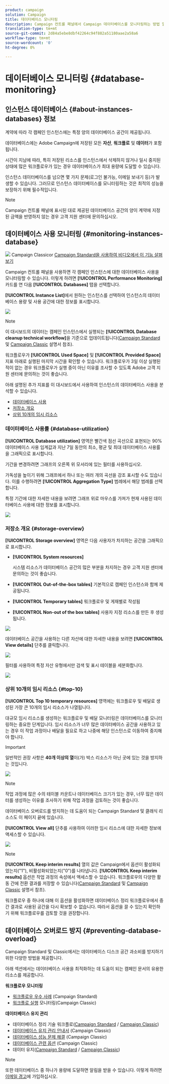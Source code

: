 ```yaml
---
product: campaign
solution: Campaign
title: 데이터베이스 모니터링
description: Campaign 컨트롤 패널에서 Campaign 데이터베이스를 모니터링하는 방법 알아보기
translation-type: tm+mt
source-git-commit: 2d84a5ebe8dbf42264c94f882a51180aae2a58a6
workflow-type: tm+mt
source-wordcount: '0'
ht-degree: 0%

---
```



# 데이터베이스 모니터링 {#database-monitoring}

## 인스턴스 데이터베이스 {#about-instances-databases} 정보

계약에 따라 각 캠페인 인스턴스에는 특정 양의 데이터베이스 공간이 제공됩니다.

데이터베이스에는 Adobe Campaign에 저장된 모든 **자산**, **워크플로** 및 **데이터**&#x200B;가 포함됩니다.

시간이 지남에 따라, 특히 저장된 리소스를 인스턴스에서 삭제하지 않거나 일시 중지된 상태에 많은 워크플로우가 있는 경우 데이터베이스가 최대 용량에 도달할 수 있습니다.

인스턴스 데이터베이스를 넘으면 몇 가지 문제(로그인 불가능, 이메일 보내기 등)가 발생할 수 있습니다. 그러므로 인스턴스 데이터베이스를 모니터링하는 것은 최적의 성능을 보장하기 위해 필수적입니다.

>[!NOTE]
>
>Campaign 컨트롤 패널에 표시된 대로 제공된 데이터베이스 공간의 양이 계약에 지정된 금액을 반영하지 않는 경우 고객 지원 센터에 문의하십시오.

## 데이터베이스 사용 모니터링 {#monitoring-instances-database}

![](assets/do-not-localize/how-to-video.png) Campaign Classicor  [Campaign Standard을 사용하여 비디오에서 이 ](https://experienceleague.adobe.com/docs/campaign-classic-learn/control-panel/performance-monitoring/monitoring-databases.html?lang=en#performance-monitoring)   [기능 살펴보기](https://experienceleague.adobe.com/docs/campaign-standard-learn/control-panel/performance-monitoring/monitoring-databases.html?lang=en#performance-monitoring)

Campaign 컨트롤 패널을 사용하면 각 캠페인 인스턴스에 대한 데이터베이스 사용을 모니터링할 수 있습니다. 이렇게 하려면 **[!UICONTROL Performance Monitoring]** 카드를 연 다음 **[!UICONTROL Databases]** 탭을 선택합니다.

**[!UICONTROL Instance List]**&#x200B;에서 원하는 인스턴스를 선택하여 인스턴스의 데이터베이스 용량 및 사용 공간에 대한 정보를 표시합니다.

![](assets/databases_dashboard.png)

>[!NOTE]
>
>이 대시보드의 데이터는 캠페인 인스턴스에서 실행되는 **[!UICONTROL Database cleanup technical workflow]**&#x200B;을 기준으로 업데이트됩니다([Campaign Standard](https://docs.adobe.com/help/en/campaign-standard/using/administrating/application-settings/technical-workflows.html#list-of-technical-workflows) 및 [Campaign Classic](https://docs.adobe.com/help/en/campaign-classic/using/monitoring-campaign-classic/data-processing/database-cleanup-workflow.html) 설명서 참조).
>
>워크플로우가 **[!UICONTROL Used Space]** 및 **[!UICONTROL Provided Space]** 지표 아래로 실행된 마지막 시간을 확인할 수 있습니다. 워크플로우가 3일 이상 실행된 적이 없는 경우 워크플로우가 실행 중이 아닌 이유를 조사할 수 있도록 Adobe 고객 지원 센터에 문의하는 것이 좋습니다.

아래 설명된 추가 지표를 이 대시보드에서 사용하여 인스턴스의 데이터베이스 사용을 분석할 수 있습니다.

* [데이터베이스 사용](../../performance-monitoring/using/database-monitoring.md#database-utilization)
* [저장소 개요](../../performance-monitoring/using/database-monitoring.md#storage-overview)
* [상위 10개의 임시 리소스](../../performance-monitoring/using/database-monitoring.md#top-10)

### 데이터베이스 사용률 {#database-utilization}

**[!UICONTROL Database utilization]** 영역은 빨간색 점선 곡선으로 표현되는 90% 데이터베이스 사용 임계값과 지난 7일 동안의 최소, 평균 및 최대 데이터베이스 사용률을 그래픽으로 표시합니다.

기간을 변경하려면 그래프의 오른쪽 위 모서리에 있는 필터를 사용하십시오.

가독성을 높이기 위해 그래프에서 하나 또는 여러 개의 곡선을 강조 표시할 수도 있습니다. 이를 수행하려면 **[!UICONTROL Aggregation Type]** 범례에서 해당 범례를 선택합니다.

특정 기간에 대한 자세한 내용을 보려면 그래프 위로 마우스를 가져가 현재 사용된 데이터베이스 사용에 대한 정보를 표시합니다.

![](assets/databases_dashboard_detail.png)

### 저장소 개요 {#storage-overview}

**[!UICONTROL Storage overview]** 영역은 다음 사용자가 차지하는 공간을 그래픽으로 표시합니다.

* **[!UICONTROL System resources]**

   시스템 리소스가 데이터베이스 공간의 많은 부분을 차지하는 경우 고객 지원 센터에 문의하는 것이 좋습니다.

* **[!UICONTROL Out-of-the-box tables]** 기본적으로 캠페인 인스턴스와 함께 제공됩니다.
* **[!UICONTROL Temporary tables]** 워크플로우 및 게재별로 작성됨
* **[!UICONTROL Non-out of the box tables]** 사용자 지정 리소스를 만든 후 생성됩니다.

![](assets/database-storage-overview.png)

데이터베이스 공간을 사용하는 다른 자산에 대한 자세한 내용을 보려면 **[!UICONTROL View details]** 단추를 클릭합니다.

![](assets/database-storage-details.png)

필터를 사용하여 특정 자산 유형에서만 검색 및 표시 테이블을 세분화합니다.

![](assets/database-storage-overview-filter.png)

### 상위 10개의 임시 리소스 {#top-10}

**[!UICONTROL Top 10 temporary resources]** 영역에는 워크플로우 및 배달로 생성된 가장 큰 10개의 임시 리소스가 나열됩니다.

대규모 임시 리소스를 생성하는 워크플로우 및 배달 모니터링은 데이터베이스를 모니터링하는 중요한 단계입니다. 임시 리소스가 너무 많은 데이터베이스 공간을 사용하고 있는 경우 이 작업 과정이나 배달을 필요로 하고 나중에 해당 인스턴스로 이동하여 중지해야 합니다.

>[!IMPORTANT]
>
>일반적인 권장 사항은 **40개 이상의 열**&#x200B;이(가) 박스 리소스가 아닌 곳에 있는 것을 방지하는 것입니다.

![](assets/database-top10.png)

>[!NOTE]
>
>작업 과정에 많은 수의 테이블 카운트나 데이터베이스 크기가 있는 경우, 너무 많은 데이터를 생성하는 이유를 조사하기 위해 작업 과정을 검토하는 것이 좋습니다.
>
>데이터베이스 오버로드를 방지하는 데 도움이 되는 Campaign Standard 및 클래식 리소스도 이 페이지 끝에 있습니다.

**[!UICONTROL View all]** 단추를 사용하여 이러한 임시 리소스에 대한 자세한 정보에 액세스할 수 있습니다.

![](assets/database-top10-view.png)

>[!NOTE]
>
>**[!UICONTROL Keep interim results]** 열의 값은 Campaign에서 옵션이 활성화되었는지(&quot;1&quot;), 비활성화되었는지(&quot;0&quot;)를 나타냅니다. **[!UICONTROL Keep interim results]** 옵션은 작업 과정의 속성에서 액세스할 수 있습니다. 워크플로우의 다양한 활동 간에 전환 결과를 저장할 수 있습니다([Campaign Standard](https://docs.adobe.com/content/help/en/campaign-standard/using/managing-processes-and-data/executing-a-workflow/managing-execution-options.html) 및 [Campaign Classic](https://docs.adobe.com/content/help/en/campaign-classic/using/automating-with-workflows/general-operation/workflow-best-practices.html#logs) 설명서 참조).
>
>워크플로우 중 하나에 대해 이 옵션을 활성화하면 데이터베이스 정리 워크플로우에서 중간 결과로 사용된 공간을 다시 확보할 수 없습니다. 따라서 옵션을 끌 수 있는지 확인하기 위해 워크플로우를 검토할 것을 권장합니다.

## 데이터베이스 오버로드 방지 {#preventing-database-overload}

Campaign Standard 및 Classic에서는 데이터베이스 디스크 공간 과소비를 방지하기 위한 다양한 방법을 제공합니다.

아래 섹션에서는 데이터베이스 사용을 최적화하는 데 도움이 되는 캠페인 문서의 유용한 리소스를 제공합니다.

**워크플로우 모니터링**

* [워크플로우 우수 사례](https://docs.adobe.com/content/help/en/campaign-standard/using/managing-processes-and-data/workflow-general-operation/best-practices-workflows.html) (Campaign Standard)
* [워크플로 실행](https://docs.adobe.com/help/en/campaign-classic/using/automating-with-workflows/monitoring-workflows/monitoring-workflow-execution.html)  모니터링(Campaign Classic)

**데이터베이스 유지 관리**

* 데이터베이스 정리 기술 워크플로([Campaign Standard](https://docs.adobe.com/help/en/campaign-standard/using/administrating/application-settings/technical-workflows.html#list-of-technical-workflows) / [Campaign Classic](https://docs.adobe.com/help/en/campaign-classic/using/monitoring-campaign-classic/data-processing/database-cleanup-workflow.html))
* [데이터베이스 유지 관리 안내서](https://docs.adobe.com/content/help/en/campaign-classic/using/monitoring-campaign-classic/database-maintenance/recommendations.html) (Campaign Classic)
* [데이터베이스 성능 문제 해결](https://docs.adobe.com/content/help/en/campaign-classic/using/monitoring-campaign-classic/troubleshooting/database-performances.html) (Campaign Classic)
* [데이터베이스 관련 옵션](https://docs.adobe.com/help/en/campaign-classic/using/installing-campaign-classic/appendices/configuring-campaign-options.html#database) (Campaign Classic)
* 데이터 유지([Campaign Standard](https://docs.adobe.com/help/en/campaign-standard/using/administrating/application-settings/data-retention.html) / [Campaign Classic](https://docs.adobe.com/help/en/campaign-classic/using/configuring-campaign-classic/data-model/data-model-best-practices.html#data-retention))

>[!NOTE]
>
>또한 데이터베이스 중 하나가 용량에 도달하면 알림을 받을 수 있습니다. 이렇게 하려면 [이메일 경고](../../performance-monitoring/using/email-alerting.md)에 가입하십시오.
